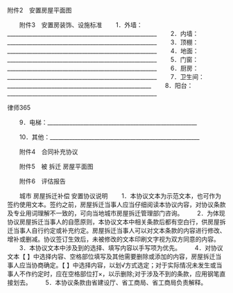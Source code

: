 
 


附件2　安置房屋平面图


　　附件3　安置房装饰、设施标准
　　1．外墙：______________________________________________________
　　2．内墙：______________________________________________________
　　3．顶棚：______________________________________________________
　　4．地面：______________________________________________________
　　5．门窗：______________________________________________________
　　6．厨房：______________________________________________________
　　7．卫生间：____________________________________________________
　　8．阳台：______________________________________________________




 
律师365






　　9．电梯：______________________________________________________

　　10．其他：______________________________________________________




　　附件4　合同补充协议


　　附件5　被
拆迁
房屋平面图


　　附件6　评估报告


　　城市
房屋拆迁补偿
安置协议说明 
　　1．本协议文本为示范文本，也可作为签约使用文本。签约之前，房屋拆迁当事人应当仔细阅读本协议内容，对协议条款及专业用词理解不一致的，可向当地城市房屋拆迁管理部门咨询。 
　　2．为体现协议房屋拆迁当事人的自愿原则，本协议文本中相关条款后都有空白行，供房屋拆迁当事人自行约定或补充约定。房屋拆迁当事人可以对文本条款的内容进行修改、增补或删减。协议签订生效后，未被修改的文本印刷文字视为双方同意的内容。
　　3．本协议文本中涉及到的选择、填写内容以手写项为优先。 
　　4．对协议文本【 】中选择内容、空格部位填写及其他需要删除或添加的内容，房屋拆迁当事人应当协商确定。【 】中选择内容，以划√方式选定；对于实际情况未发生或当事人不作约定时，应在空格部位打×，以示删除;对于涉及不到的条款，应用钢笔直接划去。 
　　5．本协议条款由省建设厅、省工商局、省工商局负责解释。
 


 

 
 
 
 
 
  


  
 

  


  


  
 
 
 
 

